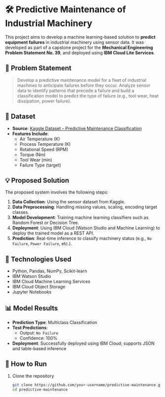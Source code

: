 # 🛠️ Predictive Maintenance of Industrial Machinery

This project aims to develop a machine learning-based solution to **predict equipment failures** in industrial machinery using sensor data. It was developed as part of a capstone project for the **Mechanical Engineering Problem Statement No. 39**, and deployed using **IBM Cloud Lite Services**.

## 📌 Problem Statement

> Develop a predictive maintenance model for a fleet of industrial machines to anticipate failures before they occur. Analyze sensor data to identify patterns that precede a failure and build a classification model to predict the type of failure (e.g., tool wear, heat dissipation, power failure).

## 📂 Dataset

- **Source**: [Kaggle Dataset – Predictive Maintenance Classification](https://www.kaggle.com/datasets/shivamb/machine-predictive-maintenance-classification)
- **Features Include**:
  - Air Temperature (K)
  - Process Temperature (K)
  - Rotational Speed (RPM)
  - Torque (Nm)
  - Tool Wear (min)
  - Failure Type (target)

## 💡 Proposed Solution

The proposed system involves the following steps:
1. **Data Collection**: Using the sensor dataset from Kaggle.
2. **Data Preprocessing**: Handling missing values, scaling, encoding target classes.
3. **Model Development**: Training machine learning classifiers such as Random Forest or Decision Tree.
4. **Deployment**: Using IBM Cloud (Watson Studio and Machine Learning) to deploy the trained model as a REST API.
5. **Prediction**: Real-time inference to classify machinery status (e.g., `No Failure`, `Power Failure`, etc.).

## 🧪 Technologies Used

- Python, Pandas, NumPy, Scikit-learn
- IBM Watson Studio
- IBM Cloud Machine Learning Services
- IBM Cloud Object Storage
- Jupyter Notebooks

## 📊 Model Results

- **Prediction Type**: Multiclass Classification
- **Test Predictions**:  
  - Output: `No Failure`  
  - Confidence: 100%
- **Deployment**: Successfully deployed using IBM Cloud; supports JSON and table-based inference


## 🚀 How to Run

1. Clone the repository  
   ```bash
   git clone https://github.com/your-username/predictive-maintenance.git
   cd predictive-maintenance
